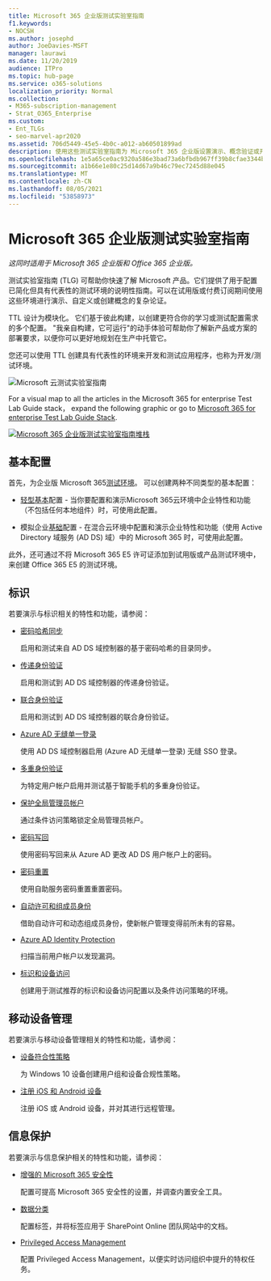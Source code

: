 ```yaml
---
title: Microsoft 365 企业版测试实验室指南
f1.keywords:
- NOCSH
ms.author: josephd
author: JoeDavies-MSFT
manager: laurawi
ms.date: 11/20/2019
audience: ITPro
ms.topic: hub-page
ms.service: o365-solutions
localization_priority: Normal
ms.collection:
- M365-subscription-management
- Strat_O365_Enterprise
ms.custom:
- Ent_TLGs
- seo-marvel-apr2020
ms.assetid: 706d5449-45e5-4b0c-a012-ab60501899ad
description: 使用这些测试实验室指南为 Microsoft 365 企业版设置演示、概念验证或开发/测试环境。
ms.openlocfilehash: 1e5a65ce0ac9320a586e3bad73a6bfbdb967ff39b8cfae3344b4bc633c922041
ms.sourcegitcommit: a1b66e1e80c25d14d67a9b46c79ec7245d88e045
ms.translationtype: MT
ms.contentlocale: zh-CN
ms.lasthandoff: 08/05/2021
ms.locfileid: "53858973"
---
```

# <a name="microsoft-365-for-enterprise-test-lab-guides"></a>Microsoft 365 企业版测试实验室指南

*这同时适用于 Microsoft 365 企业版和 Office 365 企业版。*

测试实验室指南 (TLG) 可帮助你快速了解 Microsoft 产品。它们提供了用于配置已简化但具有代表性的测试环境的说明性指南。可以在试用版或付费订阅期间使用这些环境进行演示、自定义或创建概念的复杂论证。

TTL 设计为模块化。 它们基于彼此构建，以创建更符合你的学习或测试配置需求的多个配置。 "我亲自构建，它可运行"的动手体验可帮助你了解新产品或方案的部署要求，以便你可以更好地规划在生产中托管它。

您还可以使用 TTL 创建具有代表性的环境来开发和测试应用程序，也称为开发/测试环境。
  
![Microsoft 云测试实验室指南](../media/m365-enterprise-test-lab-guides/cloud-tlg-icon.png)

For a visual map to all the articles in the Microsoft 365 for enterprise Test Lab Guide stack， expand the following graphic or go to [Microsoft 365 for enterprise Test Lab Guide Stack](../downloads/Microsoft365EnterpriseTLGStack.pdf).

[![Microsoft 365 企业版测试实验室指南堆栈](../media/m365-enterprise-test-lab-guides/microsoft-365-enterprise-tlg-stack.png)](../downloads/Microsoft365EnterpriseTLGStack.pdf)

## <a name="base-configuration"></a>基本配置

首先，为企业版 Microsoft 365[测试环境](/microsoft-365-enterprise/)。 可以创建两种不同类型的基本配置：

- [轻型基本](lightweight-base-configuration-microsoft-365-enterprise.md)配置 - 当你要配置和演示Microsoft 365云环境中企业特性和功能（不包括任何本地组件）时，可使用此配置。

- 模拟企业[基础](simulated-ent-base-configuration-microsoft-365-enterprise.md)配置 - 在混合云环境中配置和演示企业特性和功能（使用 Active Directory 域服务 (AD DS) 域）中的 Microsoft 365 时，可使用此配置。

此外，还可通过不将 Microsoft 365 E5 许可证添加到试用版或产品测试环境中，来创建 Office 365 E5 的测试环境。
    
## <a name="identity"></a>标识

若要演示与标识相关的特性和功能，请参阅：

- [密码哈希同步](password-hash-sync-m365-ent-test-environment.md)
  
   启用和测试来自 AD DS 域控制器的基于密码哈希的目录同步。

- [传递身份验证](pass-through-auth-m365-ent-test-environment.md)
  
   启用和测试到 AD DS 域控制器的传递身份验证。

- [联合身份验证](federated-identity-for-your-microsoft-365-dev-test-environment.md)
  
   启用和测试到 AD DS 域控制器的联合身份验证。

- [Azure AD 无缝单一登录](single-sign-on-m365-ent-test-environment.md)
  
   使用 AD DS 域控制器启用 (Azure AD 无缝单一登录) 无缝 SSO 登录。

- [多重身份验证](multi-factor-authentication-microsoft-365-test-environment.md)
  
   为特定用户帐户启用并测试基于智能手机的多重身份验证。

- [保护全局管理员帐户](protect-global-administrator-accounts-microsoft-365-test-environment.md)

   通过条件访问策略锁定全局管理员帐户。

- [密码写回](password-writeback-m365-ent-test-environment.md)

   使用密码写回来从 Azure AD 更改 AD DS 用户帐户上的密码。

- [密码重置](password-reset-m365-ent-test-environment.md)

   使用自助服务密码重置重置密码。

- [自动许可和组成员身份](automate-licenses-group-membership-microsoft-365-test-environment.md)

   借助自动许可和动态组成员身份，使新帐户管理变得前所未有的容易。

- [Azure AD Identity Protection](azure-ad-identity-protection-microsoft-365-test-environment.md)

   扫描当前用户帐户以发现漏洞。

- [标识和设备访问](identity-device-access-m365-test-environment.md)

   创建用于测试推荐的标识和设备访问配置以及条件访问策略的环境。

## <a name="mobile-device-management"></a>移动设备管理

若要演示与移动设备管理相关的特性和功能，请参阅：

- [设备符合性策略](mam-policies-for-your-microsoft-365-enterprise-dev-test-environment.md)
    
   为 Windows 10 设备创建用户组和设备合规性策略。
    
- [注册 iOS 和 Android 设备](enroll-ios-and-android-devices-in-your-microsoft-enterprise-365-dev-test-environ.md)
   
   注册 iOS 或 Android 设备，并对其进行远程管理。

## <a name="information-protection"></a>信息保护

若要演示与信息保护相关的特性和功能，请参阅：

- [增强的 Microsoft 365 安全性](increased-o365-security-microsoft-365-enterprise-dev-test-environment.md)
    
   配置可提高 Microsoft 365 安全性的设置，并调查内置安全工具。
  
- [数据分类](data-classification-microsoft-365-enterprise-dev-test-environment.md)
    
   配置标签，并将标签应用于 SharePoint Online 团队网站中的文档。
    
- [Privileged Access Management](privileged-access-microsoft-365-enterprise-dev-test-environment.md)
    
   配置 Privileged Access Management，以便实时访问组织中提升的特权任务。